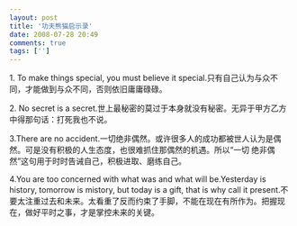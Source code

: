 ```yaml
---
layout: post
title: '功夫熊猫启示录'
date: 2008-07-28 20:49
comments: true
tags: ['']
---
```


1\. To make things special, you must believe it
special.只有自己认为与众不同，才能做到与众不同，否则依旧庸庸碌碌。

2\. No secret is a secret.世上最秘密的莫过于本身就没有秘密。无异于甲方乙方中得那句话：打死我也不说。

3.There are no accident.一切绝非偶然。或许很多人的成功都被世人认为是偶然。可是没有积极的人生态度，也很难抓住那偶然的机遇。所以“一切
绝非偶然”这句用于时时告诫自己，积极进取、磨练自己。

4.You are too concerned with what was and what will be.Yesterday is history,
tomorrow is mistory, but today is a gift, that is why call it
present.不要太注重过去和未来。太看重了反而约束了手脚，不能在现在有所作为。把握现在，做好平时之事，才是掌控未来的关键。

